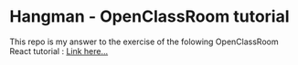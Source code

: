 # Hangman - OpenClassRoom tutorial

This repo is my answer to the exercise of the folowing OpenClassRoom React tutorial :
[Link here...](https://openclassrooms.com/fr/courses/4664381-realisez-une-application-web-avec-react-js/6734471-entrainez-vous-en-creant-un-jeu-du-pendu)
